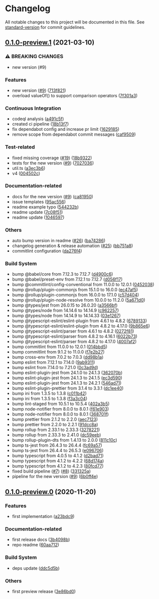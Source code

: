 # Changelog

All notable changes to this project will be documented in this file. See [standard-version](https://github.com/conventional-changelog/standard-version) for commit guidelines.

## [0.1.0-preview.1](https://github.com/avolantis/ts-guid/compare/v0.1.0-preview.0...v0.1.0-preview.1) (2021-03-10)


### ⚠ BREAKING CHANGES

* new version (#9)

### Features

* new version ([#9](https://github.com/avolantis/ts-guid/issues/9)) ([713f821](https://github.com/avolantis/ts-guid/commit/713f821901b64b2c11a00c8edb727adbff77dacc))
* overload valueOf() to support comparison operators ([7f301a3](https://github.com/avolantis/ts-guid/commit/7f301a3abdccfeb9bd5a395202a7f46e78c526df))


### Continuous Integration

* codeql analysis ([a491c5f](https://github.com/avolantis/ts-guid/commit/a491c5f279285eccc3ff677b529178cbe9300f26))
* created ci pipeline ([18b13f7](https://github.com/avolantis/ts-guid/commit/18b13f7c02a3d942c59b79686cb2c7fe31fde820))
* fix dependabot config and increase pr limit ([1629185](https://github.com/avolantis/ts-guid/commit/1629185656d77b7f180812b659b807bcd2ea8234))
* remove scope from dependabot commit messages ([caf9509](https://github.com/avolantis/ts-guid/commit/caf95093ffc2b1481a57b9989092cc8b1b9ea5fe))


### Test-related

* fixed missing coverage ([#19](https://github.com/avolantis/ts-guid/issues/19)) ([18b9322](https://github.com/avolantis/ts-guid/commit/18b9322199298753760b7e46cdefbdabcd03a8c8))
* tests for the new version ([#9](https://github.com/avolantis/ts-guid/issues/9)) ([7027036](https://github.com/avolantis/ts-guid/commit/7027036f496be3a5917a03d10c4c96512c1cbfd2))
* util.ts ([a3ec3b6](https://github.com/avolantis/ts-guid/commit/a3ec3b6e4b322b03a99b0e5167a594e0044ad230))
* v4 ([004502c](https://github.com/avolantis/ts-guid/commit/004502c8e0a0059cdebaefb508b39a2ca13f32fe))


### Documentation-related

* docs for the new version ([#9](https://github.com/avolantis/ts-guid/issues/9)) ([ca81950](https://github.com/avolantis/ts-guid/commit/ca81950ca20b55ab2f35510a064d114bb37b9690))
* issue templates ([95ac556](https://github.com/avolantis/ts-guid/commit/95ac55605bf934189aded2b91745241ba5b21b83))
* readme example typo ([544232b](https://github.com/avolantis/ts-guid/commit/544232b50783a1f694a518324a08f2536a9fb29e))
* readme update ([7c08f51](https://github.com/avolantis/ts-guid/commit/7c08f51e0d0371935a01e730172e5e259154b265))
* readme update ([1046597](https://github.com/avolantis/ts-guid/commit/1046597965888dbe3c096105b735d984cb627cc4))


### Others

* auto bump version in readme ([#26](https://github.com/avolantis/ts-guid/issues/26)) ([ba74286](https://github.com/avolantis/ts-guid/commit/ba74286812530411889d22c5d75aa46ff28297c4))
* changelog generation & release automation ([#25](https://github.com/avolantis/ts-guid/issues/25)) ([bb751a8](https://github.com/avolantis/ts-guid/commit/bb751a8e4b812a9f3e863435e7f0c02280014d57))
* commitlint configuration ([da276f4](https://github.com/avolantis/ts-guid/commit/da276f4165234bac9af191d1f3e38508bbf9d2ac))


### Build System

* bump @babel/core from 7.12.3 to 7.12.7 ([d4900c6](https://github.com/avolantis/ts-guid/commit/d4900c6d602fd818567608cfa21f60d3a45ebfe9))
* bump @babel/preset-env from 7.12.1 to 7.12.7 ([d056f17](https://github.com/avolantis/ts-guid/commit/d056f1727c44cf840e6ae3f15c82e90e3b7c6886))
* bump @commitlint/config-conventional from 11.0.0 to 12.0.1 ([0452038](https://github.com/avolantis/ts-guid/commit/0452038a1cf3a6e30e5dcbffe9fbc6d0041a0e3a))
* bump @rollup/plugin-commonjs from 15.1.0 to 16.0.0 ([ec47af5](https://github.com/avolantis/ts-guid/commit/ec47af5d5ab5d24f6cbb8286530b093aca804968))
* bump @rollup/plugin-commonjs from 16.0.0 to 17.1.0 ([c57d404](https://github.com/avolantis/ts-guid/commit/c57d4047b6afa3daf9aa8f4d477e5e002f12b8e1))
* bump @rollup/plugin-node-resolve from 10.0.0 to 11.2.0 ([5a671d0](https://github.com/avolantis/ts-guid/commit/5a671d0da7c4609cafa80012905c599f51e2169e))
* bump @types/jest from 26.0.15 to 26.0.20 ([a3566bf](https://github.com/avolantis/ts-guid/commit/a3566bf0d814774fb723f491580a8ff25de80956))
* bump @types/node from 14.14.6 to 14.14.9 ([c962257](https://github.com/avolantis/ts-guid/commit/c9622571ab3c909806b4458085e9161523bccef3))
* bump @types/node from 14.14.9 to 14.14.33 ([03e1267](https://github.com/avolantis/ts-guid/commit/03e12673a539ea3be9db27876c1d65381dec2ec5))
* bump @typescript-eslint/eslint-plugin from 4.6.1 to 4.8.2 ([6789133](https://github.com/avolantis/ts-guid/commit/678913346d2a613860c58172458fbdfc6727482c))
* bump @typescript-eslint/eslint-plugin from 4.8.2 to 4.17.0 ([9b865e6](https://github.com/avolantis/ts-guid/commit/9b865e6377b19e3cd907c670597109afd4360f03))
* bump @typescript-eslint/parser from 4.6.1 to 4.8.2 ([0272f81](https://github.com/avolantis/ts-guid/commit/0272f81e66300fe72ed400df67cedb4232e2dfbf))
* bump @typescript-eslint/parser from 4.8.2 to 4.16.1 ([6022b73](https://github.com/avolantis/ts-guid/commit/6022b739fba5858b5a75f194bd58b46036a2a981))
* bump @typescript-eslint/parser from 4.8.2 to 4.17.0 ([4007af2](https://github.com/avolantis/ts-guid/commit/4007af2a14305ec4db2b88c738d6033209b266f0))
* bump commitlint from 11.0.0 to 12.0.1 ([014bbd5](https://github.com/avolantis/ts-guid/commit/014bbd5ab4dcbc8dc53586a5788d7534d858b873))
* bump commitlint from 9.1.2 to 11.0.0 ([f7e2b27](https://github.com/avolantis/ts-guid/commit/f7e2b27a8773d0e8c55a1acb914426d1ee8f5ad0))
* bump cross-env from 7.0.2 to 7.0.3 ([dd98b1a](https://github.com/avolantis/ts-guid/commit/dd98b1a3e123613ac23c635485d545c7ee679434))
* bump eslint from 7.12.1 to 7.14.0 ([9ab9311](https://github.com/avolantis/ts-guid/commit/9ab9311a1207710720be241abf607aae71c06195))
* bump eslint from 7.14.0 to 7.21.0 ([0c3ad9d](https://github.com/avolantis/ts-guid/commit/0c3ad9d3015195ac5cce0188ff7c3b0cbb552fbb))
* bump eslint-plugin-jest from 24.1.0 to 24.1.3 ([362070b](https://github.com/avolantis/ts-guid/commit/362070b603668c1a2992ef67b154c9a9e33d928f))
* bump eslint-plugin-jest from 24.1.3 to 24.1.5 ([ec3d590](https://github.com/avolantis/ts-guid/commit/ec3d59081d07e1bf9d499d51202b853043dcdce1))
* bump eslint-plugin-jest from 24.1.3 to 24.2.1 ([546ad71](https://github.com/avolantis/ts-guid/commit/546ad715b0969f9bb40cbb7af89b1d6d147be715))
* bump eslint-plugin-prettier from 3.1.4 to 3.3.1 ([dc1ee40](https://github.com/avolantis/ts-guid/commit/dc1ee409436822fdd8129923e4754c741c834162))
* bump ini from 1.3.5 to 1.3.8 ([c011b42](https://github.com/avolantis/ts-guid/commit/c011b423d8e6bf4d02bb4725b04c62e331dc90f9))
* bump ini from 1.3.5 to 1.3.8 ([f3a3c04](https://github.com/avolantis/ts-guid/commit/f3a3c044744349570eec36ee1edce86c6662b3cc))
* bump lint-staged from 10.5.1 to 10.5.4 ([402a3b5](https://github.com/avolantis/ts-guid/commit/402a3b569253e7de58ba0ed0836bce39a7884907))
* bump node-notifier from 8.0.0 to 8.0.1 ([f61e903](https://github.com/avolantis/ts-guid/commit/f61e903838da2aa0f29bdfe2291a46ac460a168f))
* bump node-notifier from 8.0.0 to 8.0.1 ([368701f](https://github.com/avolantis/ts-guid/commit/368701f4a7630976e9bde45db54be022df3d044d))
* bump prettier from 2.1.2 to 2.2.0 ([aec7123](https://github.com/avolantis/ts-guid/commit/aec7123320bf598dbf8ca08af502f68580804a5a))
* bump prettier from 2.2.0 to 2.2.1 ([91dcc8a](https://github.com/avolantis/ts-guid/commit/91dcc8a02b0993350c40014610776802b6187921))
* bump rollup from 2.33.1 to 2.33.3 ([3278221](https://github.com/avolantis/ts-guid/commit/3278221e4f51b38350874e02f5048faa35a7548d))
* bump rollup from 2.33.3 to 2.41.0 ([dc59eeb](https://github.com/avolantis/ts-guid/commit/dc59eeb70ab76b6ab52ce4534a5ee49c4fb6b013))
* bump rollup-plugin-dts from 1.4.13 to 2.0.0 ([811c10c](https://github.com/avolantis/ts-guid/commit/811c10cbd139c62cd1ce32a2371fef1c84f43d7d))
* bump ts-jest from 26.4.3 to 26.4.4 ([fc69a57](https://github.com/avolantis/ts-guid/commit/fc69a57031350a54aecc8293642f765eac58fea6))
* bump ts-jest from 26.4.4 to 26.5.3 ([e096706](https://github.com/avolantis/ts-guid/commit/e09670641140336ac1d61211a37261a5bff6a7aa))
* bump typescript from 4.0.5 to 4.1.2 ([d2bad71](https://github.com/avolantis/ts-guid/commit/d2bad71d204d7859551b32aa976f59537841ea97))
* bump typescript from 4.1.2 to 4.2.2 ([68d174a](https://github.com/avolantis/ts-guid/commit/68d174a9c75e9b75c18920b58737fd31f94aa80f))
* bump typescript from 4.1.2 to 4.2.3 ([80fcd77](https://github.com/avolantis/ts-guid/commit/80fcd77bfb4828601bfe74c82dcf6c0aaae12e8c))
* fixed build pipeline ([#7](https://github.com/avolantis/ts-guid/issues/7)) ([#8](https://github.com/avolantis/ts-guid/issues/8)) ([331325a](https://github.com/avolantis/ts-guid/commit/331325a064ed014c205c5ad2f6d4f62cbaef31b6))
* pipeline for the new version ([#9](https://github.com/avolantis/ts-guid/issues/9)) ([6b0ff4e](https://github.com/avolantis/ts-guid/commit/6b0ff4e0e7e632adcaa3845afb4a1b212d6cec6f))

## [0.1.0-preview.0](https://github.com/avolantis/ts-guid/compare/a23bdc96ae75bacf9fa7c04eca100c688c4660a2...v0.1.0-preview.0) (2020-11-20)


### Features

* first implementation ([a23bdc9](https://github.com/avolantis/ts-guid/commit/a23bdc96ae75bacf9fa7c04eca100c688c4660a2))


### Documentation-related

* first release docs ([3b4098b](https://github.com/avolantis/ts-guid/commit/3b4098b75e451fe0f52910259bb417f06673adf0))
* repo readme ([60aa712](https://github.com/avolantis/ts-guid/commit/60aa712768c924aa79611135a53fc5e79371a307))


### Build System

* deps update ([ddc5d5b](https://github.com/avolantis/ts-guid/commit/ddc5d5b7de4bde82b05ef9b4100d623852a5384f))


### Others

* first preview release ([3e86bd0](https://github.com/avolantis/ts-guid/commit/3e86bd0839e5aa0aacb44491cd28ae3827530eec))
